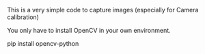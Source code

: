This is a very simple code to capture images (especially for Camera calibration)

You only have to install OpenCV in your own environment.

pip install opencv-python
